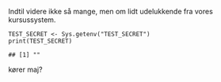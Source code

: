 Indtil videre ikke så mange, men om lidt udelukkende fra vores
kursussystem.

    TEST_SECRET <- Sys.getenv("TEST_SECRET")
    print(TEST_SECRET)

    ## [1] ""
kører maj?
